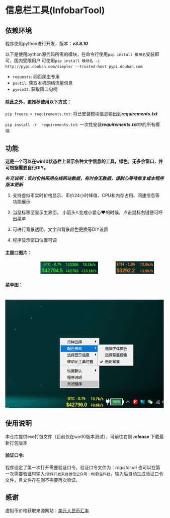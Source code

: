 # 信息栏工具(InfobarTool)

## 依赖环境
程序使用python进行开发，版本：***v3.8.10***  

以下是使用python源代码所需的模块，在命令行使用`pip install 模块名`安装即可，国内受限用户
可使用`pip install 模块名 -i http://pypi.douban.com/simple/ --trusted-host pypi.douban.com`
- `requests`: 网页爬虫专用
- `psutil`: 获取本机网络流量信息
- `pywin32`: 获取窗口句柄  
#### 除此之外，更推荐使用以下方式：
`pip freeze > requirements.txt`: 将已安装模块信息输出到***requirements.txt***  

`pip install -r  requirements.txt`: 一次性安装***requirements.txt***中的所有模块

## 功能
**这是一个可以在win10状态栏上显示各种文字信息的工具，绿色，无多余窗口，并可根据需要自行DIY。**  

***补充说明：实时价格采用在线网站数据，有时会无数据，请耐心等待修复或本程序版本更新***


1. 支持虚拟币实时价格显示、币价24小时峰值、CPU和内存占用、网速信息等功能展示


2. 当鼠标移至显示主界面， 小箭头↖变成小爱心❤的时候，点击鼠标右键便可呼出菜单


3. 可进行背景透明、文字和背景颜色更换等DIY设置 
   

4. 程序显示窗口位置可调  

#### 主窗口图片：
　　　　　　　　![图片1](images/img2.png)　　　　![图片2](images/img.png)
#### 菜单图：
　　　　　![图片3](images/img3.png)
## 使用说明
本仓库提供exe打包文件（目前仅在win10版本测试），可前往右侧 ***release*** 下载最新打包版本
#### 验证口令:
程序设定了第一次打开需要验证口令，验证口令文件为：*register.ini*
也可以在第一次需要验证时输入:`软件开发来自微信公众号：MD野生科技`，输入后自动生成验证口令文件，且文件存在则不需要再次验证。

## 感谢
虚拟币价格获取来源网站：[美元人民币汇率](https://www.usd-cny.com/btc)